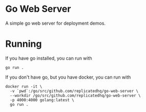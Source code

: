 Go Web Server
=============


A simple go web server for deployment demos.


Running
==========

If you have go installed, you can run with

```
go run .
```

If you don't have go, but you have docker, you can run with

```
docker run -it \
  -v `pwd`:/go/src/github.com/replicatedhq/go-web-server \
  --workdir /go/src/github.com/replicatedhq/go-web-server \
  -p 4000:4000 golang:latest \
  go run .
```
